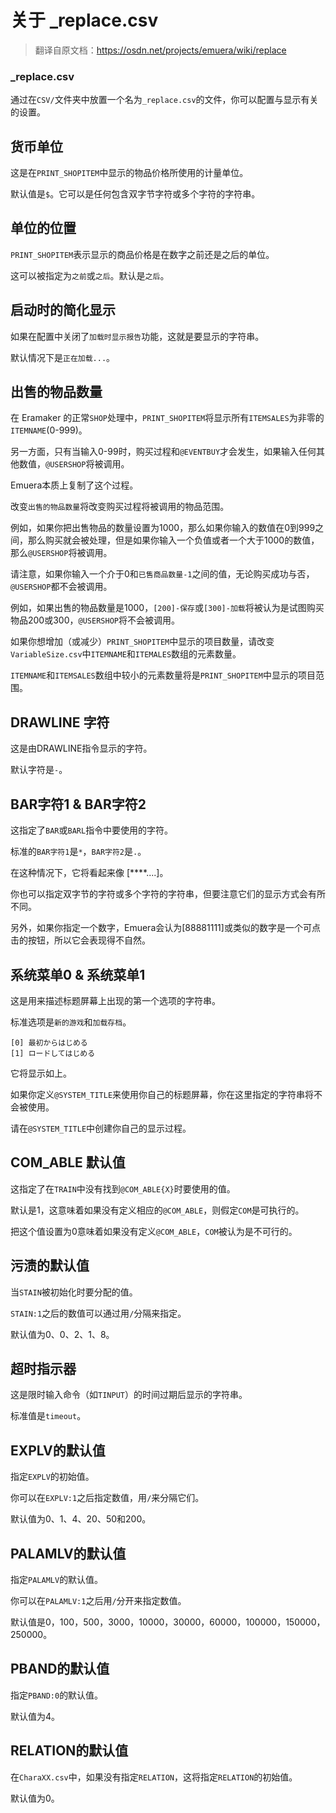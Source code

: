 # 关于 _replace.csv

> 翻译自原文档：https://osdn.net/projects/emuera/wiki/replace

### _replace.csv

通过在`CSV/`文件夹中放置一个名为`_replace.csv`的文件，你可以配置与显示有关的设置。

## 货币单位

这是在`PRINT_SHOPITEM`中显示的物品价格所使用的计量单位。

默认值是`$`。它可以是任何包含双字节字符或多个字符的字符串。

## 单位的位置

`PRINT_SHOPITEM`表示显示的商品价格是在数字之前还是之后的单位。

这可以被指定为`之前`或`之后`。默认是`之后`。

## 启动时的简化显示

如果在配置中关闭了`加载时显示报告`功能，这就是要显示的字符串。

 默认情况下是`正在加载...`。

## 出售的物品数量

在 Eramaker 的正常`SHOP`处理中，`PRINT_SHOPITEM`将显示所有`ITEMSALES`为非零的`ITEMNAME`(0-999)。

另一方面，只有当输入0-99时，购买过程和`@EVENTBUY`才会发生，如果输入任何其他数值，`@USERSHOP`将被调用。

Emuera本质上复制了这个过程。

改变`出售的物品数量`将改变购买过程将被调用的物品范围。

例如，如果你把出售物品的数量设置为1000，那么如果你输入的数值在0到999之间，那么购买就会被处理，但是如果你输入一个负值或者一个大于1000的数值，那么`@USERSHOP`将被调用。

请注意，如果你输入一个介于0和`已售商品数量-1`之间的值，无论购买成功与否，`@USERSHOP`都不会被调用。

例如，如果出售的物品数量是1000，`[200]-保存`或`[300]-加载`将被认为是试图购买物品200或300，`@USERSHOP`将不会被调用。

如果你想增加（或减少）`PRINT_SHOPITEM`中显示的项目数量，请改变`VariableSize.csv`中`ITEMNAME`和`ITEMALES`数组的元素数量。

`ITEMNAME`和`ITEMSALES`数组中较小的元素数量将是`PRINT_SHOPITEM`中显示的项目范围。

## DRAWLINE 字符

这是由DRAWLINE指令显示的字符。

默认字符是`-`。

## BAR字符1 & BAR字符2

这指定了`BAR`或`BARL`指令中要使用的字符。

标准的`BAR字符1`是`*`，`BAR字符2`是`.`。

在这种情况下，它将看起来像 [\*\*\*\*....]。

你也可以指定双字节的字符或多个字符的字符串，但要注意它们的显示方式会有所不同。

另外，如果你指定一个数字，Emuera会认为[88881111]或类似的数字是一个可点击的按钮，所以它会表现得不自然。

## 系统菜单0 & 系统菜单1

这是用来描述标题屏幕上出现的第一个选项的字符串。

标准选项是`新的游戏`和`加载存档`。

```
[0] 最初からはじめる
[1] ロードしてはじめる
```

它将显示如上。

如果你定义`@SYSTEM_TITLE`来使用你自己的标题屏幕，你在这里指定的字符串将不会被使用。

请在`@SYSTEM_TITLE`中创建你自己的显示过程。

## COM_ABLE 默认值

这指定了在`TRAIN`中没有找到`@COM_ABLE{X}`时要使用的值。

默认是1，这意味着如果没有定义相应的`@COM_ABLE`，则假定`COM`是可执行的。

把这个值设置为0意味着如果没有定义`@COM_ABLE`，`COM`被认为是不可行的。

## 污渍的默认值

当`STAIN`被初始化时要分配的值。

`STAIN:1`之后的数值可以通过用`/`分隔来指定。

默认值为0、0、2、1、8。

## 超时指示器

这是限时输入命令（如`TINPUT`）的时间过期后显示的字符串。

标准值是`timeout`。

## EXPLV的默认值

指定`EXPLV`的初始值。

你可以在`EXPLV:1`之后指定数值，用`/`来分隔它们。

默认值为0、1、4、20、50和200。

## PALAMLV的默认值

指定`PALAMLV`的默认值。

你可以在`PALAMLV:1`之后用`/`分开来指定数值。

默认值是0，100，500，3000，10000，30000，60000，100000，150000，250000。

## PBAND的默认值

指定`PBAND:0`的默认值。

默认值为4。

## RELATION的默认值

在`CharaXX.csv`中，如果没有指定`RELATION`，这将指定`RELATION`的初始值。

默认值为0。
